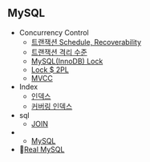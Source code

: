 ## MySQL

- Concurrency Control
  - [트랜잭션 Schedule, Recoverability](concurrency-control/schedule-recoverability.md)
  - [트랜잭션 격리 수준](concurrency-control/transaction-isolation.md)
  - [MySQL(InnoDB) Lock](concurrency-control/lock.md)
  - [Lock $ 2PL](concurrency-control/2pl.md)
  - [MVCC](concurrency-control/mvcc.md)
- Index
  - [인덱스](index/index.md)
  - [커버링 인덱스](index/covering-index.md)
- sql
  - [JOIN](sql/join.md)
- - [MySQL](database/mysql/index.md)
- 📗[Real MySQL](real-my-sql/index.md)
